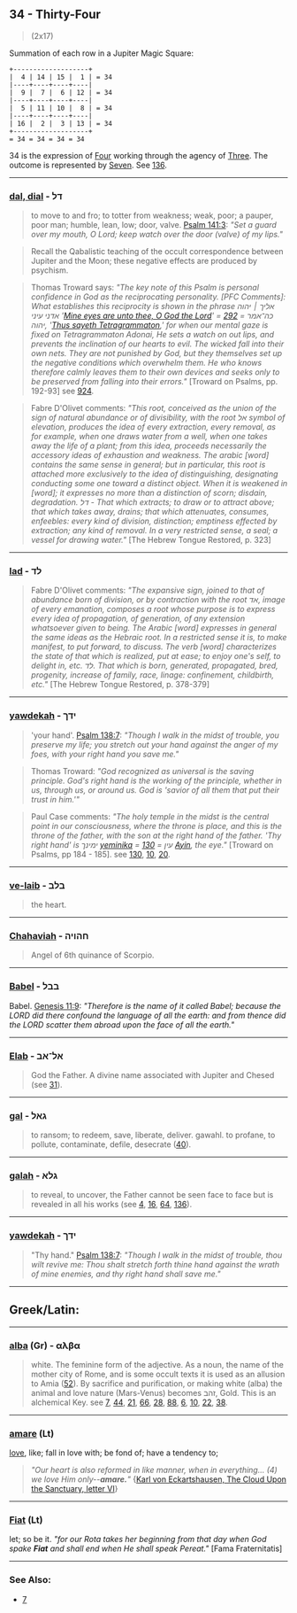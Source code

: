 ## 34 - Thirty-Four
> (2x17)

Summation of each row in a Jupiter Magic Square:

    +-------------------+
    |  4 | 14 | 15 |  1 | = 34
    |----+----+----+----|
    |  9 |  7 |  6 | 12 | = 34
    |----+----+----+----|
    |  5 | 11 | 10 |  8 | = 34
    |----+----+----+----|
    | 16 |  2 |  3 | 13 | = 34
    +-------------------+
    = 34 = 34 = 34 = 34

34 is the expression of [Four](4) working through the agency of [Three](3). The outcome is represented by [Seven](7). See [136](136).

---

### [dal, dial](/keys/DL) - דל
> to move to and fro; to totter from weakness; weak, poor; a pauper, poor man; humble, lean, low; door, valve. [Psalm 141:3](http://biblehub.com/psalms/141-3.htm): *"Set a guard over my mouth, O Lord; keep watch over the door (valve) of my lips."*

> Recall the Qabalistic teaching of the occult correspondence between Jupiter and the Moon; these negative effects are produced by psychism.

> Thomas Troward says: *"The key note of this Psalm is personal confidence in God as the reciprocating personality. [PFC Comments]: What establishes this reciprocity is shown in the phrase אליך ׀ יהוה אדני עיני '[Mine eyes are unto thee, O God the Lord](/keys/ALIK.IHVH.ADNI.OINI)' = [292](292) = כה־אמר יהוה, '[Thus sayeth Tetragrammaton](/keys/KH-AMR.IHVH),' for when our mental gaze is fixed on Tetragrammaton Adonai, He sets a watch on out lips, and prevents the inclination of our hearts to evil. The wicked fall into their own nets. They are not punished by God, but they themselves set up the negative conditions which overwhelm them. He who knows therefore calmly leaves them to their own devices and seeks only to be preserved from falling into their errors."* [Troward on Psalms, pp. 192-93] see [924](924).

> Fabre D'Olivet comments: *"This root, conceived as the union of the sign of natural abundance or of divisibility, with the root אל symbol of elevation, produces the idea of every extraction, every removal, as for example, when one draws water from a well, when one takes away the life of a plant; from this idea, proceeds necessarily the accessory ideas of exhaustion and weakness. The arabic [word] contains the same sense in general; but in particular, this root is attached more exclusively to the idea of distinguishing, designating conducting some one toward a distinct object. When it is weakened in [word]; it expresses no more than a distinction of scorn; disdain, degradation. דל - That which extracts; to draw or to attract above; that which takes away, drains; that which attenuates, consumes, enfeebles: every kind of division, distinction; emptiness effected by extraction; any kind of removal. In a very restricted sense, a seal; a vessel for drawing water."* [The Hebrew Tongue Restored, p. 323]

---

### [lad](/keys/LD) - לד
> Fabre D'Olivet comments: *"The expansive sign, joined to that of abundance born of division, or by contraction with the root אד, image of every emanation, composes a root whose purpose is to express every idea of propagation, of generation, of any extension whatsoever given to being. The Arabic [word] expresses in general the same ideas as the Hebraic root. In a restricted sense it is, to make manifest, to put forward, to discuss. The verb [word] characterizes the state of that which is realized, put at ease; to enjoy one's self, to delight in, etc. לד. That which is born, generated, propagated, bred, progenity, increase of family, race, linage: confinement, childbirth, etc."* [The Hebrew Tongue Restored, p. 378-379]

---

### [yawdekah](/keys/IDK) - ידך
> 'your hand'. [Psalm 138:7](http://biblehub.com/psalms/138-7.htm): *"Though I walk in the midst of trouble, you preserve my life; you stretch out your hand against the anger of my foes, with your right hand you save me."*

> Thomas Troward: *"God recognized as universal is the saving principle. God's right hand is the working of the principle, whether in us, through us, or around us. God is 'savior of all them that put their trust in him.'"*

> Paul Case comments: *"The holy temple in the midst is the central point in our consciousness, where the throne is place, and this is the throne of the father, with the son at the right hand of the father. 'Thy right hand' is ימינך [yeminika](/keys/IMINK) = [130](130) = עין [Ayin](/keys/OIN), the eye."* [Troward on Psalms, pp 184 - 185]. see [130](130), [10](10), [20](20).

---


### [ve-laib](/keys/BLB) - בלב
> the heart.

---

### [Chahaviah](/keys/ChHVIH) - חהויה
> Angel of 6th quinance of Scorpio.

---

### [Babel](/keys/BBL) - בבל
Babel. [Genesis 11:9](http://biblehub.com/genesis/11-9.htm): *"Therefore is the name of it called Babel; because the LORD did there confound the language of all the earth: and from thence did the LORD scatter them abroad upon the face of all the earth."*

---

### [Elab](/keys/AL-AB) - אל־אב
> God the Father. A divine name associated with Jupiter and Chesed (see [31](31)).

---

### [gal](/keys/GAL) - גאל
> to ransom; to redeem, save, liberate, deliver. gawahl. to profane, to pollute, contaminate, defile, desecrate ([40](40)).

---

### [galah](/keys/GLA) - גלא
> to reveal, to uncover, the Father cannot be seen face to face but is revealed in all his works (see [4](4), [16](16), [64](64), [136](136)).

---


### [yawdekah](/keys/IDK) - ידך
> "Thy hand." [Psalm 138:7](http://biblehub.com//.htm): *"Though I walk in the midst of trouble, thou wilt revive me: Thou shalt stretch forth thine hand against the wrath of mine enemies, and thy right hand shall save me."*

---

## Greek/Latin:

---

### [alba](/greek?word=alba) (Gr) - αλβα
> white. The feminine form of the adjective. As a noun, the name of the mother city of Rome, and is some occult texts it is used as an allusion to Amia ([52](52)). By sacrifice and purification, or making white (alba) the animal and love nature (Mars-Venus) becomes זהב, Gold. This is an alchemical Key. see [7](7), [44](44), [21](21), [66](66), [28](28), [88](88), [6](6), [10](10), [22](22), [38](38).

---

### [amare](/latin?word=amare) (Lt)
[love](http://archives.nd.edu/cgi-bin/wordz.pl?keyword=amare), like; fall in love with; be fond of; have a tendency to;

> *"Our heart is also reformed in like manner, when in everything... (4) we love Him only--**amare.**"* {[Karl von Eckartshausen, The Cloud Upon the Sanctuary, letter VI](cloud-upon-sanctuary)}

---

### [Fiat](/latin?word=fiat) (Lt)
let; so be it. *"for our Rota takes her beginning from that day when God spake **Fiat** and shall end when He shall speak Pereat."* [Fama Fraternitatis]

---

### See Also:

- [7](7)